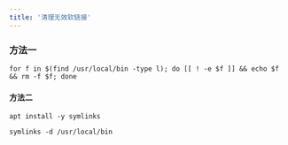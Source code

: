 ```yaml
---
title: '清理无效软链接'
---
```


### 方法一

```shell
for f in $(find /usr/local/bin -type l); do [[ ! -e $f ]] && echo $f && rm -f $f; done
```

#### 方法二

```shell
apt install -y symlinks
```

```shell
symlinks -d /usr/local/bin
```
